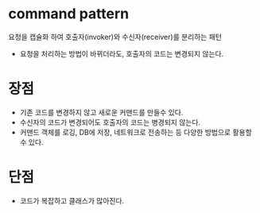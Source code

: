 # command pattern

요청을 캡슐화 하여 호출자(invoker)와 수신자(receiver)를 분리하는 패턴

- 요청을 처리하는 방법이 바뀌더라도, 호출자의 코드는 변경되지 않는다.

# 장점

- 기존 코드를 변경하지 않고 새로운 커맨드를 만들수 있다.
- 수신자의 코드가 변경되어도 호출자의 코드는 병경되지 않는다.
- 커맨드 객체를 로깅, DB에 저장, 네트워크로 전송하는 등 다양한 방법으로 활용할 수 있다.

# 단점

- 코드가 복잡하고 클래스가 많아진다.